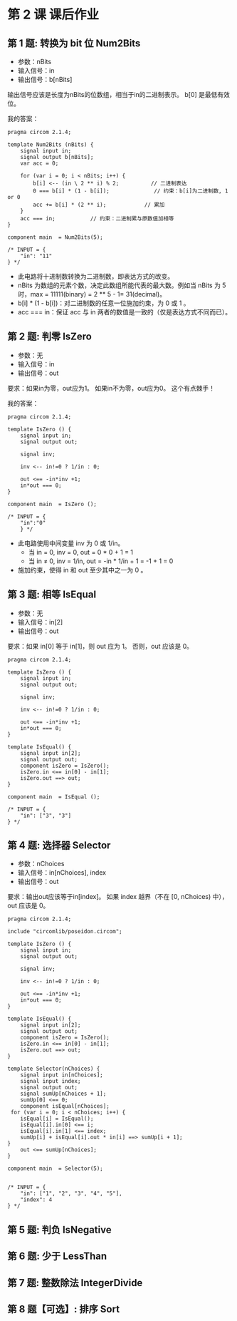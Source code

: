 # 第 2 课 课后作业

## 第 1 题: 转换为 bit 位 Num2Bits
- 参数：nBits
- 输入信号：in
- 输出信号：b[nBits]

输出信号应该是长度为nBits的位数组，相当于in的二进制表示。 b[0] 是最低有效位。


我的答案：
```
pragma circom 2.1.4;

template Num2Bits (nBits) {
    signal input in;
    signal output b[nBits];
    var acc = 0;

    for (var i = 0; i < nBits; i++) {
        b[i] <-- (in \ 2 ** i) % 2;          // 二进制表达
        0 === b[i] * (1 - b[i]);              // 约束：b[i]为二进制数, 1 or 0
        acc += b[i] * (2 ** i);            // 累加
    }
    acc === in;           // 约束：二进制累与原数值加相等
}

component main  = Num2Bits(5);

/* INPUT = {
    "in": "11"
} */
```
- 此电路将十进制数转换为二进制数，即表达方式的改变。
- nBits 为数组的元素个数，决定此数组所能代表的最大数。例如当 nBits 为 5 时，max = 11111(binary) = 2 ** 5 - 1= 31(decimal)。
- b[i] * (1 - b[i])：对二进制数的任意一位施加约束，为 0 或 1 。
- acc === in：保证 acc 与 in 两者的数值是一致的（仅是表达方式不同而已）。

## 第 2 题: 判零 IsZero
- 参数：无
- 输入信号：in
- 输出信号：out

要求：如果in为零，out应为1。 如果in不为零，out应为0。 这个有点棘手！


我的答案：
```
pragma circom 2.1.4;

template IsZero () {
    signal input in;
    signal output out;

    signal inv;

    inv <-- in!=0 ? 1/in : 0;

    out <== -in*inv +1;
    in*out === 0;
}

component main  = IsZero ();

/* INPUT = {
    "in":"0"
    } */
```
- 此电路使用中间变量 inv 为 0 或 1/in。
    * 当 in = 0, inv = 0, out = 0 * 0 + 1 = 1
    * 当 in ≠ 0, inv = 1/in, out = -in * 1/in + 1 = -1 + 1 = 0
- 施加约束，使得 in 和 out 至少其中之一为 0 。

## 第 3 题: 相等 IsEqual
- 参数：无
- 输入信号：in[2]
- 输出信号：out

要求：如果 in[0] 等于 in[1]，则 out 应为 1。 否则，out 应该是 0。
```
pragma circom 2.1.4;

template IsZero () {
    signal input in;
    signal output out;

    signal inv;

    inv <-- in!=0 ? 1/in : 0;

    out <== -in*inv +1;
    in*out === 0;
}

template IsEqual() {
    signal input in[2];
    signal output out;
    component isZero = IsZero();
    isZero.in <== in[0] - in[1];
    isZero.out ==> out;
}

component main  = IsEqual ();

/* INPUT = {
    "in": ["3", "3"]
} */
```

## 第 4 题: 选择器 Selector
- 参数：nChoices
- 输入信号：in[nChoices], index
- 输出信号：out

要求：输出out应该等于in[index]。 如果 index 越界（不在 [0, nChoices) 中），out 应该是 0。
```
pragma circom 2.1.4;

include "circomlib/poseidon.circom";

template IsZero () {
    signal input in;
    signal output out;

    signal inv;

    inv <-- in!=0 ? 1/in : 0;

    out <== -in*inv +1;
    in*out === 0;
}

template IsEqual() {
    signal input in[2];
    signal output out;
    component isZero = IsZero();
    isZero.in <== in[0] - in[1];
    isZero.out ==> out;
}

template Selector(nChoices) {
    signal input in[nChoices];
    signal input index;
    signal output out;
    signal sumUp[nChoices + 1];
    sumUp[0] <== 0;
    component isEqual[nChoices];
 for (var i = 0; i < nChoices; i++) {
    isEqual[i] = IsEqual();
    isEqual[i].in[0] <== i;
    isEqual[i].in[1] <== index;
    sumUp[i] + isEqual[i].out * in[i] ==> sumUp[i + 1];
}
    out <== sumUp[nChoices];
}

component main  = Selector(5);


/* INPUT = {
    "in": ["1", "2", "3", "4", "5"],
    "index": 4
} */
```

## 第 5 题: 判负 IsNegative


## 第 6 题: 少于 LessThan


## 第 7 题: 整数除法 IntegerDivide


## 第 8 题【可选】: 排序 Sort 
